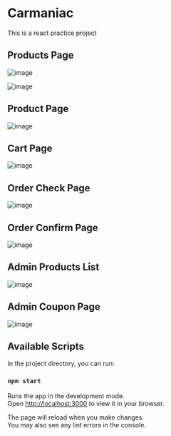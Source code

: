 # Carmaniac

This is a react practice project

## Products Page

![image](https://github.com/steven4program/carmaniac/assets/80511157/8a1e0aa5-acf0-43dd-baa3-13692069919b)

![image](https://github.com/steven4program/carmaniac/assets/80511157/64c6d86f-0a00-4650-82aa-b92fbdfa7f5d)

## Product Page

![image](https://github.com/steven4program/carmaniac/assets/80511157/a2ba6c9d-7648-4350-9b77-9e84ee324878)

## Cart Page

![image](https://github.com/steven4program/carmaniac/assets/80511157/bd50ad09-a154-446a-9b97-2625a2b6177d)

## Order Check Page

![image](https://github.com/steven4program/carmaniac/assets/80511157/e257be81-917e-4122-808d-2632885d5b88)

## Order Confirm Page

![image](https://github.com/steven4program/carmaniac/assets/80511157/cd576a52-d292-4052-b23f-09cf503e5654)

## Admin Products List

![image](https://github.com/steven4program/carmaniac/assets/80511157/fce892a2-2353-4d3d-9c4f-b5ed76dbc6cb)

## Admin Coupon Page

![image](https://github.com/steven4program/carmaniac/assets/80511157/7ed87ca5-ad82-48c9-bf09-e9a3309c514f)


## Available Scripts

In the project directory, you can run:

### `npm start`

Runs the app in the development mode.\
Open [http://localhost:3000](http://localhost:3000) to view it in your browser.

The page will reload when you make changes.\
You may also see any lint errors in the console.
